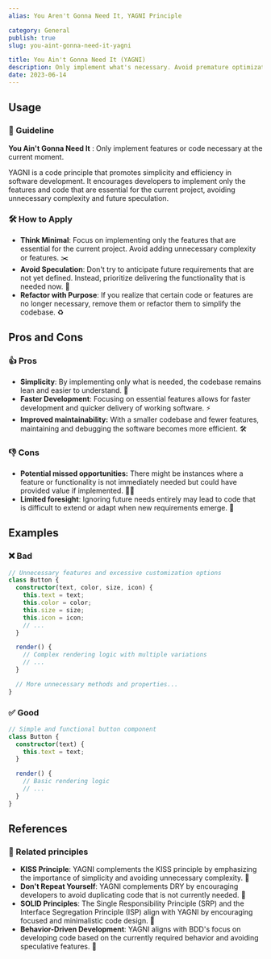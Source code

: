 ```yaml
---
alias: You Aren't Gonna Need It, YAGNI Principle

category: General
publish: true
slug: you-aint-gonna-need-it-yagni

title: You Ain't Gonna Need It (YAGNI) 
description: Only implement what's necessary. Avoid premature optimization. Keep code simple and focused on current requirements.
date: 2023-06-14
---
```


## Usage
### 📝 Guideline
**You Ain't Gonna Need It** : Only implement features or code necessary at the current moment.

YAGNI is a code principle that promotes simplicity and efficiency in software development. It encourages developers to implement only the features and code that are essential for the current project, avoiding unnecessary complexity and future speculation.

### 🛠️ How to Apply
- **Think Minimal**: Focus on implementing only the features that are essential for the current project. Avoid adding unnecessary complexity or features. ✂️
- **Avoid Speculation**: Don't try to anticipate future requirements that are not yet defined. Instead, prioritize delivering the functionality that is needed now. 🔮
- **Refactor with Purpose**: If you realize that certain code or features are no longer necessary, remove them or refactor them to simplify the codebase. ♻️

## Pros and Cons

### 👍 Pros
- **Simplicity**: By implementing only what is needed, the codebase remains lean and easier to understand. 🧩
- **Faster Development**: Focusing on essential features allows for faster development and quicker delivery of working software. ⚡️
- **Improved maintainability:** With a smaller codebase and fewer features, maintaining and debugging the software becomes more efficient. 🛠️


### 👎 Cons
- **Potential missed opportunities:** There might be instances where a feature or functionality is not immediately needed but could have provided value if implemented. 🤷‍♂️
- **Limited foresight**: Ignoring future needs entirely may lead to code that is difficult to extend or adapt when new requirements emerge. 🚧

## Examples

### ❌ Bad
```typescript
// Unnecessary features and excessive customization options
class Button {
  constructor(text, color, size, icon) {
    this.text = text;
    this.color = color;
    this.size = size;
    this.icon = icon;
    // ...
  }

  render() {
    // Complex rendering logic with multiple variations
    // ...
  }

  // More unnecessary methods and properties...
}

```

### ✅ Good
```typescript
// Simple and functional button component
class Button {
  constructor(text) {
    this.text = text;
  }

  render() {
    // Basic rendering logic
    // ...
  }
}
```

## References

### 🔀 Related principles
- **KISS Principle**: YAGNI complements the KISS principle by emphasizing the importance of simplicity and avoiding unnecessary complexity. 🤫
- **Don't Repeat Yourself**: YAGNI complements DRY by encouraging developers to avoid duplicating code that is not currently needed. 🔄
- **SOLID Principles**: The Single Responsibility Principle (SRP) and the Interface Segregation Principle (ISP) align with YAGNI by encouraging focused and minimalistic code design. 🎯
- **Behavior-Driven Development**: YAGNI aligns with BDD's focus on developing code based on the currently required behavior and avoiding speculative features. 🌟